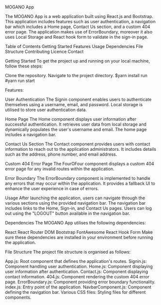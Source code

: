 
MOGANO App

The MOGANO App is a web application built using React.js and Bootstrap. This application includes features such as user authentication, a navigation bar which includes a Home page, Contact Us section, and a custom 404 error page. The application makes use of ErrorBoundary, moreover it also uses Local Storage and React hook form to validate in the sign-in page. 

Table of Contents
Getting Started
Features
Usage
Dependencies
File Structure
Contributing
Licence
Contact

Getting Started
To get the project up and running on your local machine, follow these steps:

Clone the repository.
Navigate to the project directory.
$yarn install run 
#yarn run start

Features: 

User Authentication
The Signin component enables users to authenticate themselves using a username, email, and password. Local storage is utilised to store user authentication data.

Home Page
The Home component displays user information after successful authentication. It retrieves user data from local storage and dynamically populates the user's username and email. The home page includes a navigation bar.

Contact Us Section
The Contact component provides users with contact information to reach out to the application administrators. It includes details such as the address, phone number, and email address.

Custom 404 Error Page
The FourOFour component displays a custom 404 error page for any invalid routes within the application.  

Error Boundary
The ErrorBoundary component is implemented to handle any errors that may occur within the application. It provides a fallback UI to enhance the user experience in case of errors.

Usage
After launching the application, users can navigate through the various sections using the provided navigation bar. The navigation bar includes links to the Home, Sign-in, and Contact Us pages. Users can log out using the "LOGOUT" button available in the navigation bar.

Dependencies
The MOGANO App utilises the following dependencies:

React
React Router DOM
Bootstrap
FontAwesome
React Hook Form
Make sure these dependencies are installed in your environment before running the application.

File Structure
The project file structure is organised as follows:

App.js: Root component that defines the application's routes.
Signin.js: Component handling user authentication.
Home.js: Component displaying user information after authentication.
Contact.js: Component displaying contact information.
404.js: Component rendering the custom 404 error page.
ErrorBoundary.js: Component providing error boundary functionality.
index.js: Entry point of the application.
NavbarComponent.js: Component defining the navigation bar.
Various CSS files: Styling files for different components.

